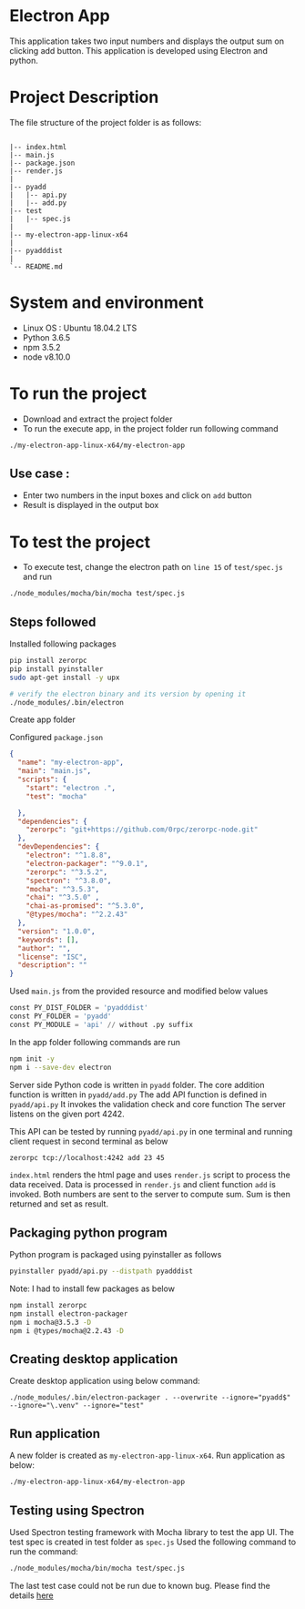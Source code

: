 # Electron App

This application takes two input numbers and displays the output sum on clicking add button.
This application is developed using Electron and python.


# Project Description
The file structure of the project folder is as follows:
```text

|-- index.html
|-- main.js
|-- package.json
|-- render.js
|
|-- pyadd
|   |-- api.py
|   |-- add.py
|-- test
|   |-- spec.js
|
|-- my-electron-app-linux-x64
|
|-- pyadddist
|
`-- README.md
```

# System and environment

- Linux OS : 	Ubuntu 18.04.2 LTS
- Python 3.6.5
- npm 3.5.2
- node v8.10.0

# To run the project
- Download and extract the project folder
- To run the execute app, in the project folder run following command
```bash
./my-electron-app-linux-x64/my-electron-app 
```
## Use case :

- Enter two numbers in the input boxes and click on `add` button
- Result is displayed in the output box

# To test the project
- To execute test, change the electron path on `line 15` of `test/spec.js` and run
```bash
./node_modules/mocha/bin/mocha test/spec.js 
```
## Steps followed 

Installed following packages  
```bash
pip install zerorpc
pip install pyinstaller
sudo apt-get install -y upx

# verify the electron binary and its version by opening it
./node_modules/.bin/electron
```
Create app folder

Configured `package.json`
```json
{
  "name": "my-electron-app",
  "main": "main.js",
  "scripts": {
    "start": "electron .",
	"test": "mocha"

  },
  "dependencies": {
    "zerorpc": "git+https://github.com/0rpc/zerorpc-node.git"
  },
  "devDependencies": {
    "electron": "^1.8.8",
    "electron-packager": "^9.0.1",
    "zerorpc": "^3.5.2",
    "spectron": "^3.8.0",
    "mocha": "^3.5.3",
    "chai": "^3.5.0" ,
    "chai-as-promised": "^5.3.0",
    "@types/mocha": "^2.2.43" 
  },
  "version": "1.0.0",
  "keywords": [],
  "author": "",
  "license": "ISC",
  "description": ""
}
```
Used `main.js` from the provided resource and modified below values
```python
const PY_DIST_FOLDER = 'pyadddist'
const PY_FOLDER = 'pyadd'
const PY_MODULE = 'api' // without .py suffix
```

In the app folder following commands are run 
```bash
npm init -y
npm i --save-dev electron
```
Server side Python code is written in `pyadd` folder. The core addition function is written in `pyadd/add.py` The add API function is defined in `pyadd/api.py` It invokes the validation check and core function The server listens on the given port 4242. 

This API can be tested by running `pyadd/api.py` in one terminal and running client request in second terminal as below
```bash
zerorpc tcp://localhost:4242 add 23 45
```
`index.html` renders the html page and uses `render.js` script to process the data received.
Data is processed in `render.js` and client function `add` is invoked. Both numbers are sent to the server to compute sum. Sum is then returned and set as result. 

## Packaging python program
Python program is packaged using pyinstaller as follows
```bash
pyinstaller pyadd/api.py --distpath pyadddist
```
Note: I had to install few packages as below
```bash
npm install zerorpc
npm install electron-packager
npm i mocha@3.5.3 -D 
npm i @types/mocha@2.2.43 -D
```

## Creating desktop application
Create desktop application using below command:
```
./node_modules/.bin/electron-packager . --overwrite --ignore="pyadd$" --ignore="\.venv" --ignore="test"
```

## Run application

A new folder is created as `my-electron-app-linux-x64`. Run application as below:
```bash
./my-electron-app-linux-x64/my-electron-app
```
## Testing using Spectron
Used Spectron testing framework with Mocha library to test the app UI. The test spec is created in test folder as `spec.js`
Used the following command to run the command: 

```bash
./node_modules/mocha/bin/mocha test/spec.js 
```

The last test case could not be run due to known bug. Please find the details [here](https://github.com/electron-userland/spectron/issues/113)

